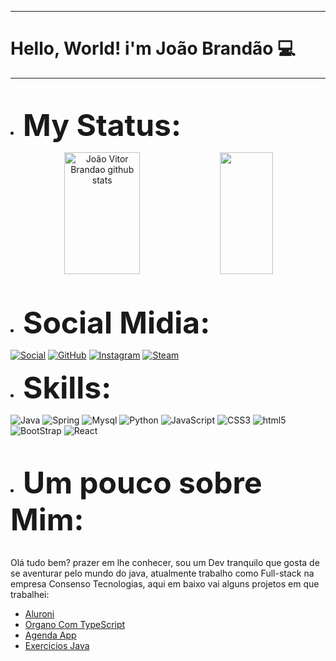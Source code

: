 ***
# Hello, World! i'm João Brandão 💻
***
 
<br><li><b><font size="45">My Status:</font></b></li>
<div align="center">  
  <img width="49%" height="195px" src="https://github-readme-stats.vercel.app/api?username=JoaoBrandaoS&show_icons=true&count_private=true&hide_border=true&title_color=FF3232&icon_color=FF3232&text_color=FFFFFF&bg_color=000000" alt="João Vitor Brandao github stats" /> 
  <img width="41%" height="195px" src="https://github-readme-stats.vercel.app/api/top-langs/?username=joaobrandaos&layout=compact&hide_border=true&title_color=FF3232&text_color=FFFFFF&bg_color=000000" />
</div>

<br><li><b><font size="45">Social Midia:</font></b></li>

[![Social](https://img.shields.io/badge/LinkedIn-0077B5?style=for-the-badge&logo=linkedin&logoColor=white)](https://www.linkedin.com/in/jo%C3%A3o-vitor-brand%C3%A3o-466a72229/)
[![GitHub](https://img.shields.io/badge/GitHub-100000?style=for-the-badge&logo=github&logoColor=white)](https://github.com/JoaoBrandaoS?tab=repositories)
[![Instagram](https://img.shields.io/badge/Instagram-%23E4405F.svg?style=for-the-badge&logo=Instagram&logoColor=white)](https://www.instagram.com/jaob._/?next=%2F)
[![Steam](https://img.shields.io/badge/Steam-000000?style=for-the-badge&logo=steam&logoColor=white)](https://steamcommunity.com/profiles/76561198351967858/)

<li><b><font size="45">Skills:</font></b></li>

![Java](https://img.shields.io/badge/java-%23ED8B00.svg?style=for-the-badge&logo=java&logoColor=white)
![Spring](https://img.shields.io/badge/Spring-6DB33F?style=for-the-badge&logo=spring&logoColor=white)
![Mysql](https://img.shields.io/badge/MySQL-00000F?style=for-the-badge&logo=mysql&logoColor=white)
![Python](https://img.shields.io/badge/python-3670A0?style=for-the-badge&logo=python&logoColor=ffdd54)
![JavaScript](https://img.shields.io/badge/JavaScript-323330?style=for-the-badge&logo=javascript&logoColor=F7DF1E)
![CSS3](https://img.shields.io/badge/CSS3-1572B6?style=for-the-badge&logo=css3&logoColor=white)
![html5](https://img.shields.io/badge/HTML5-E34F26?style=for-the-badge&logo=html5&logoColor=white)
![BootStrap](https://img.shields.io/badge/Bootstrap-563D7C?style=for-the-badge&logo=bootstrap&logoColor=white)
![React](https://img.shields.io/badge/React-20232A?style=for-the-badge&logo=react&logoColor=61DAFB)


<br><li><b><font size="45">Um pouco sobre Mim:</font></b></li>
</div>
<br>
 Olá tudo bem? prazer em lhe conhecer, sou um Dev tranquilo que gosta de se aventurar pelo mundo do java,
 atualmente trabalho como Full-stack na empresa Consenso Tecnologias, aqui em baixo vai alguns projetos em que trabalhei:
</br>
<ul>
  <li><a href="https://github.com/JoaoBrandaoS/Projeto_com_React">Aluroni</a></li>
  <li><a href="https://github.com/JoaoBrandaoS/Organo_com_TypeScript">Organo Com TypeScript</a></li>
  <li><a href="https://github.com/JoaoBrandaoS/Projeto_Consenso_APP">Agenda App</a></li>
  <li><a href="https://github.com/JoaoBrandaoS/Exercicios-Java">Exercicios Java <a/</li>

</ul>
 
</div>
